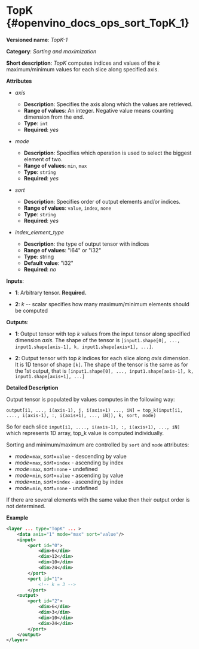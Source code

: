 # TopK {#openvino_docs_ops_sort_TopK_1}

**Versioned name**: *TopK-1*

**Category**: *Sorting and maximization*

**Short description**: *TopK* computes indices and values of the *k* maximum/minimum values for each slice along specified axis.

**Attributes**

* *axis*

  * **Description**: Specifies the axis along which the values are retrieved.
  * **Range of values**: An integer. Negative value means counting dimension from the end.
  * **Type**: `int`
  * **Required**: *yes*

* *mode*

  * **Description**: Specifies which operation is used to select the biggest element of two.
  * **Range of values**: `min`, `max`
  * **Type**: `string`
  * **Required**: *yes*

* *sort*

  * **Description**: Specifies order of output elements and/or indices.
  * **Range of values**: `value`, `index`, `none`
  * **Type**: `string`
  * **Required**: *yes*

* *index_element_type*

  * **Description**: the type of output tensor with indices
  * **Range of values**: "i64" or "i32"
  * **Type**: string
  * **Default value**: "i32"
  * **Required**: *no*

**Inputs**:

*   **1**: Arbitrary tensor. **Required.**

*   **2**: *k* -- scalar specifies how many maximum/minimum elements should be computed

**Outputs**:

*   **1**: Output tensor with top *k* values from the input tensor along specified dimension *axis*. The shape of the tensor is `[input1.shape[0], ..., input1.shape[axis-1], k, input1.shape[axis+1], ...]`.

*   **2**: Output tensor with top *k* indices for each slice along *axis* dimension. It is 1D tensor of shape `[k]`. The shape of the tensor is the same as for the 1st output, that is `[input1.shape[0], ..., input1.shape[axis-1], k, input1.shape[axis+1], ...]`

**Detailed Description**

Output tensor is populated by values computes in the following way:

    output[i1, ..., i(axis-1), j, i(axis+1) ..., iN] = top_k(input[i1, ...., i(axis-1), :, i(axis+1), ..., iN]), k, sort, mode)

So for each slice `input[i1, ...., i(axis-1), :, i(axis+1), ..., iN]` which represents 1D array, top_k value is computed individually.

Sorting and minimum/maximum are controlled by `sort` and `mode` attributes:
  * *mode*=`max`, *sort*=`value` - descending by value
  * *mode*=`max`, *sort*=`index` - ascending by index
  * *mode*=`max`, *sort*=`none`  - undefined
  * *mode*=`min`, *sort*=`value` - ascending by value
  * *mode*=`min`, *sort*=`index` - ascending by index
  * *mode*=`min`, *sort*=`none`  - undefined

If there are several elements with the same value then their output order is not determined.

**Example**

```xml
<layer ... type="TopK" ... >
    <data axis="1" mode="max" sort="value"/>
    <input>
        <port id="0">
            <dim>6</dim>
            <dim>12</dim>
            <dim>10</dim>
            <dim>24</dim>
        </port>
        <port id="1">
            <!-- k = 3 -->
        </port>
    <output>
        <port id="2">
            <dim>6</dim>
            <dim>3</dim>
            <dim>10</dim>
            <dim>24</dim>
        </port>
    </output>
</layer>
```
